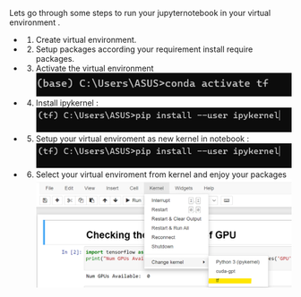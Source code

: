 Lets go through some steps to run your jupyternotebook in your virtual environment .
* 1. Create virtual environment.
* 2. Setup packages according your requirement install require packages.
* 3. Activate the virtual environment
      ![](https://github.com/Utshav-paudel/Frequent_settings/blob/69b3411f0ecbc7e1e8a8b8210da09e769ccec6a9/step_for_venv_in_notebook/step1_activate%20venv.png)
     <br>
* 4. Install ipykernel :
      ![](https://github.com/Utshav-paudel/Frequent_settings/blob/69b3411f0ecbc7e1e8a8b8210da09e769ccec6a9/step_for_venv_in_notebook/step2_install_ipykernel.png)
     <br>
* 5. Setup your virtual enviroment as new kernel in notebook :
      ![](https://github.com/Utshav-paudel/Frequent_settings/blob/69b3411f0ecbc7e1e8a8b8210da09e769ccec6a9/step_for_venv_in_notebook/step2_install_ipykernel.png)
     <br>
* 6. Select your virtual enviroment from kernel and enjoy your packages
     ![](https://github.com/Utshav-paudel/Frequent_settings/blob/69b3411f0ecbc7e1e8a8b8210da09e769ccec6a9/step_for_venv_in_notebook/step4_select_your_venv.png)

